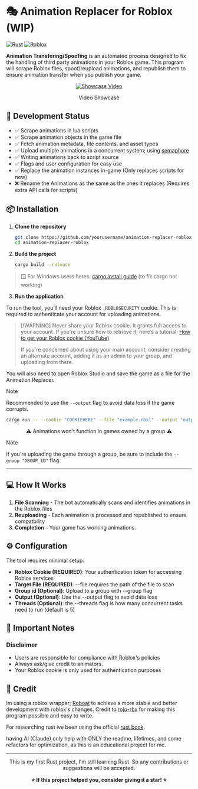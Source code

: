 # 🎭 Animation Replacer for Roblox (WIP)
[![Rust](https://img.shields.io/badge/rust-%23000000.svg?style=for-the-badge&logo=rust&logoColor=white)](https://www.rust-lang.org/)
[![Roblox](https://img.shields.io/badge/Roblox-00A2FF?style=for-the-badge&logo=roblox&logoColor=white)](https://www.roblox.com/)

**Animation Transfering/Spoofing** is an automated process designed to fix the handling of third party animations in your Roblox game. This program will scrape Roblox files, spoof/reupload animations, and republish them to ensure animation transfer when you publish your game.
<div align="center">

[![Showcase Video](https://img.youtube.com/vi/URB9llET-w8/0.jpg)](https://www.youtube.com/watch?v=URB9llET-w8 "Showcase Video")
<footer>Video Showcase</footer>
</div>

## 📝 Development Status
- ✅ Scrape animations in lua scripts
- ✅ Scrape animation objects in the game file
- ✅ Fetch animation metadata, file contents, and asset types
- ✅ Upload multiple animations in a concurrent system; using [semaphore](https://docs.rs/semaphore/latest/semaphore/)
- ✅ Writing animations back to script source 
- ✅ Flags and user configuration for easy use
- ✅ Replace the animation instances in-game (Only replaces scripts for now)  
- ❌ Rename the Animations as the same as the ones it replaces (Requires extra API calls for scripts)

## 📦 Installation

1. **Clone the repository**
   ```bash
   git clone https://github.com/yourusername/animation-replacer-roblox.git
   cd animation-replacer-roblox
   ```

2. **Build the project**
   ```bash
   cargo build --release
   ```
> 🪟 For Windows users heres: [cargo install guide](https://doc.rust-lang.org/cargo/getting-started/installation.html) (to fix cargo not working)

3. **Run the application**

To run the tool, you’ll need your Roblox ``.ROBLOSECURITY`` cookie.
This is required to authenticate your account for uploading animations.

>    [!WARNING]
>    Never share your Roblox cookie. It grants full access to your account.
>    If you're unsure how to retrieve it, here’s a tutorial:
>    [How to get your Roblox cookie (YouTube)](https://www.youtube.com/watch?v=zkSnBV7oOZM)
> 
> If you're concerned about using your main account, consider creating an alternate account, adding it as an admin to your group, and uploading from there.

You will also need to open Roblox Studio and save the game as a file for the Animation Replacer.
> [!NOTE]
> Recommended to use the ``--output`` flag to avoid data loss if the game corrupts. 

   ```bash
   cargo run -- --cookie "COOKIEHERE" --file "example.rbxl" --output "output.rbxl"
   ```

<div align="center">
⚠️ Animations won't function in games owned by a group ⚠️
</div align="center">

> [!NOTE]
> If you're uploading the game through a group, be sure to include the ``--group "GROUP_ID"`` flag.

<!-- > ⚠️ This project is currently under active development.   -->
<!-- > Installation instructions will be provided in a future release. ⚠️ -->
---

## 💻 How It Works
1. **File Scanning** - The bot automatically scans and identifies animations in the Roblox files
2. **Reuploading** - Each animation is processed and republished to ensure compatbility
3. **Completion** - Your game has working animations.

## ⚙️ Configuration
The tool requires minimal setup:
- **Roblox Cookie (REQUIRED)**: Your authentication token for accessing Roblox services
- **Target File (REQUIRED)**: --file requires the path of the file to scan
- **Group id (Optional)**: Upload to a group with --group flag
- **Output (Optional)**: Use the --output flag to avoid data loss
- **Threads (Optional)**: the --threads flag is how many concurrent tasks need to run (default is 5)

## 🚨 Important Notes

### Disclaimer
- Users are responsible for compliance with Roblox's policies
- Always ask/give credit to animators.
- Your Roblox cookie is only used for authentication purposes


## 🤝 Credit 
Im using a roblox wrapper; [Roboat](https://github.com/fekie/roboat) to achieve a more stable and better development with roblox's changes.
Credit to [rojo-rbx](https://github.com/rojo-rbx/rbx-dom) for making this program possible and easy to write.


For researching rust ive been using the official [rust book](https://doc.rust-lang.org/book/).

having AI (Claude) only help with ONLY the readme, lifetimes, and some refactors for optimization, as this is an educational project for me.


---

<div align="center">
   This is my first Rust project, I'm still learning Rust. So any contributions or suggestions will be accepted.

**⭐ If this project helped you, consider giving it a star! ⭐**

</div>

